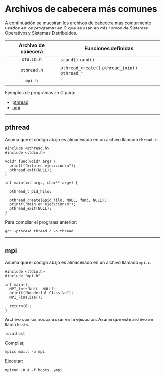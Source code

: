 # Archivos de cabecera más comunes

A continuación se muestran los archivos de cabecera más comunmente usados en los programas en C que se usan en mis cursos de Sistemas Operativos y Sistemas Distribuidos.

| Archivo de cabecera | Funciones definidas |
|:-:|---|
| `stdlib.h` | `srand()` `rand()` |
| `pthread.h` | `pthread_create()` `pthread_join()` `pthread_*` |
| `mpi.h` | `


Ejemplos de programas en C para:

* [pthread](#pthread)
* [mpi](#mpi)



---

## pthread

Asuma que el código abajo es almacenado en un archivo llamado `thread.c`.

```
#include <pthread.h>
#include <stdio.h>

void* func(void* arg) {
  printf("hilo en ejecucion\n");
  pthread_exit(NULL);
}

int main(int argc, char** argv) {

  pthread_t pid_hilo;

  pthread_create(&pid_hilo, NULL, func, NULL);
  printf("main en ejecucion\n");
  pthread_exit(NULL);
}
```

Para compilar el programa anterior:

```
gcc -pthread thread.c -o thread
```

---

## mpi

Asuma que el código abajo es almacenado en un archivo llamado `mpi.c`.

```
#include <stdio.h>
#include "mpi.h"

int main(){ 
  MPI_Init(NULL, NULL);  
  printf("Wonderful Class!\n");
  MPI_Finalize(); 

  return(0);
}
```

Archivo con los nodos a usar en la ejecución. Asuma que este archivo se llama `hosts`.

```
localhost
```

Compilar,

```
mpicc mpi.c -o mpi
```

Ejecutar:

```
mpirun -n 8 -f hosts ./mpi
```
